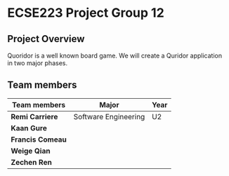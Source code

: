 # ECSE223 Project Group 12

## Project Overview

Quoridor is a well known board game. We will create a Quridor application in two major phases.

## Team members

|     Team members      |        Major        | Year |
|-----------------------|---------------------|------|   
|**Remi Carriere**      | Software Engineering|  U2  |
|**Kaan Gure**          | 		      |      |
|**Francis Comeau**     | 		      |      |
|**Weige Qian**         | 		      |      |
|**Zechen Ren**         | 		      |      |
